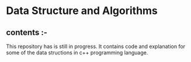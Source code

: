 # Data Structure and Algorithms

## contents :- 

This repository has is still in progress. It contains code and explanation for some of the data structions in c++ programming language.